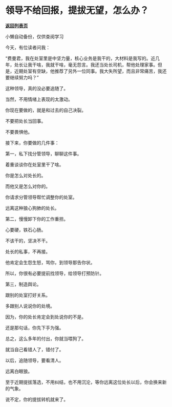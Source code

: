 # 领导不给回报，提拔无望，怎么办？

[**返回列表页**](/gzh/费曼的小茶馆)

小懒自动备份，仅供查阅学习

今天，有位读者问我：

  

“费曼君，我在处室里是中坚力量，核心业务是我干的，大材料是我写的。近几年，处长让我干啥，我就干啥，毫无怨言。我还当处长司机，帮他处理家事。但是，近期处室有空缺，他推荐了另外一位同事。我大失所望，而且非常痛苦，我还要继续努力吗？”

  

这种领导，真的没必要追随了。

  

当然，不用情绪上表现的太激动。

  

你现在要做的，就是和过去的自己决裂。

  

不要把处长当回事。

  

不要畏惧他。

  

接下来，你要做的几件事：

  

第一，私下找分管领导，聊聊这件事。

  

着重谈谈你在处室里干了啥。

  

你是怎么对处长的。

  

而他又是怎么对你的。

  

你请求分管领导帮忙调整你的处室。

  

远离这种狼心狗肺的处长。

  

第二，慢慢卸下你的工作重担。

  

心要硬，铁石心肠。

  

不该干的，坚决不干。

  

处长的私事，不再接。

  

他肯定会生怨生怒，骂你，到领导那告你状。

  

所以，你很有必要提前找领导，给领导打预防针。

  

第三，制造舆论。

  

跟别的处室打好关系。

  

多跟别人说说你的处境。

  

因为，你的处长肯定会到处说你的不是。

  

还是那句话，你先下手为强。

  

总之，这么多年的付出，你就当喂狗了。

  

就当自己看错人了，错付了。

  

以后，追随领导，要看清人。

  

远离白眼狼。

  

至于近期提拔落选，不用纠结，也不用沉沦，等你远离这位处长以后，你会换来新的气象。

  

说不定，你的提拔转机就来了。

